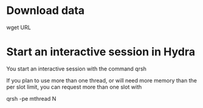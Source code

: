 # Download data 
wget URL 

# Start an interactive session in Hydra 
You start an interactive session with the command
qrsh

If you plan to use more than one thread, or will need more memory than the per slot limit, you can request more than one slot with

qrsh -pe mthread N
